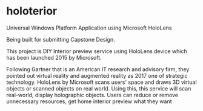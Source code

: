 # holoterior
Universal Windows Platform Application using Microsoft HoloLens


Being built for submitting Capstone Design.


This project is DIY Interior preview service using HoloLens device which has been launched 2015 by Microsoft.

Following Gartner that is an American IT research and advisory firm, they pointed out virtual reality and augmented reality as 2017 one of strategic technology.
HoloLens by Microsoft scans users' space and draws 3D virtual objects or scanned objects on real world.
Using this, this service will scan real-world, display holographic objects. Users can reduce or remove unnecessary resources, get home interior preview what they want
